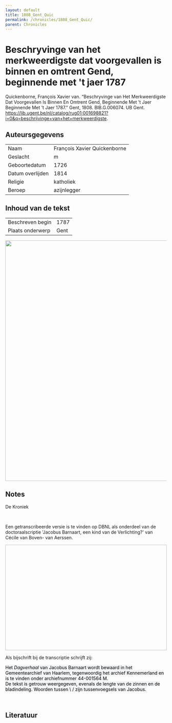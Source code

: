 ```yaml
---
layout: default
title: 1808_Gent_Quic
permalink: /chronicles/1808_Gent_Quic/
parent: Chronicles
--- 
```



# Beschryvinge van het merkweerdigste dat voorgevallen is binnen en omtrent Gend, beginnende met 't jaer 1787 

Quickenborne, François Xavier van. “Beschryvinge van Het Merkweerdigste Dat Voorgevallen Is Binnen En Omtrent Gend, Beginnende Met ’t Jaer Beginnende Met ’t Jaer 1787.” Gent, 1808. BIB.G.006074. UB Gent. https://lib.ugent.be/nl/catalog/rug01:001698821?i=0&q=beschrijvinge+van+het+merkweerdigste. 

## Auteursgegevens 

| | | 
| --------------- | --------------- | 
| Naam | François Xavier Quickenborne | 
| Geslacht | m | 
 | Geboortedatum | 1726 | 
| Datum overlijden | 1814 | 
| Religie | katholiek | 
| Beroep | azijnlegger | 

## Inhoud van de tekst 

| | | 
| --------------- | --------------- | 
| Beschreven begin | 1787 | 
| Plaats onderwerp | Gent | 

[<img src="..\..\barplots_chronicles\1808_Gent_Quic.jpg" width="750"/>](..\..\barplots_chronicles\1808_Gent_Quic.jpg) 

## Notes 

<div data-schema-version="8"><p>De Kroniek</p>
<p>&nbsp;</p>
<p>Een getranscribeerde versie is te vinden op DBNL als onderdeel van de doctoraalscriptie 'Jacobus Barnaart, een kind van de Verlichting?' van Cécile van Boven- van Aerssen.</p>
<p><img alt="" data-attachment-key="XMKBAG3I" width="606" height="329"></p>
<p>Als bijschrift bij de transcriptie schrijft zij:</p>
<p><span style="color: #000000"><span style="background-color: #f3f4f5">Het&nbsp;</span></span><em><span style="color: #000000"><span style="background-color: #f3f4f5">Dagverhaal</span></span></em><span style="color: #000000"><span style="background-color: #f3f4f5">&nbsp;van Jacobus Barnaart wordt bewaard in het Gemeentearchief van Haarlem, tegenwoordig het archief Kennemerland en is te vinden onder archiefnummer 44-001564 M.<br>De tekst is getrouw weergegeven, evenals de lengte van de zinnen en de bladindeling. Woorden tussen \ / zijn tussenvoegsels van Jacobus.</span></span></p>
<p>&nbsp;</p>
</div> 

## Literatuur 

